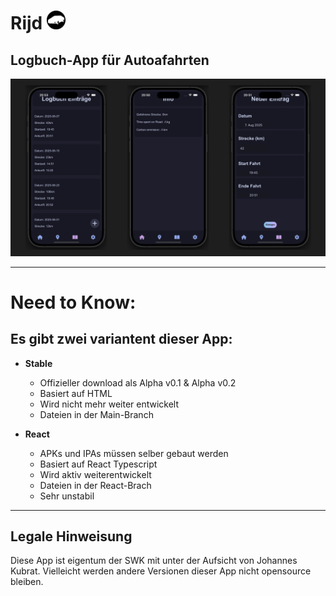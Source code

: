 # **Rijd** <img width="30" height="30" src="https://github.com/LesesTrickshon/Rijd/blob/old-html-version/media/favicon.png?raw=true">
## Logbuch-App für Autoafahrten
![Thumbnail](https://github.com/LesesTrickshon/Rijd/blob/old-html-version/Thumbnail.png?raw=true)
***
# Need to Know:
## Es gibt zwei variantent dieser App:
- **Stable**
  - Offizieller download als Alpha v0.1 & Alpha v0.2
  - Basiert auf HTML
  - Wird nicht mehr weiter entwickelt
  - Dateien in der Main-Branch
 
- **React**
  - APKs und IPAs müssen selber gebaut werden
  - Basiert auf React Typescript
  - Wird aktiv weiterentwickelt
  - Dateien in der React-Brach
  - Sehr unstabil
---
## Legale Hinweisung
Diese App ist eigentum der SWK mit unter der Aufsicht von Johannes Kubrat.
Vielleicht werden andere Versionen dieser App nicht opensource bleiben.

